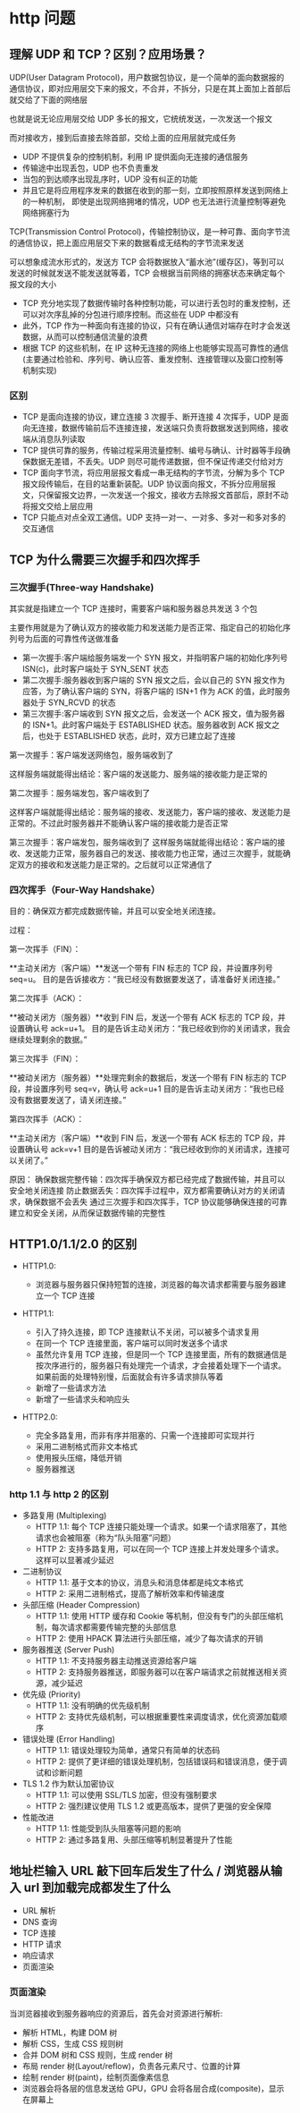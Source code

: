 # http 问题

## 理解 UDP 和 TCP？区别？应用场景？

UDP(User Datagram Protocol)，用户数据包协议，是一个简单的面向数据报的通信协议，即对应用层交下来的报文，不合并，不拆分，只是在其上面加上首部后就交给了下面的网络层

也就是说无论应用层交给 UDP 多长的报文，它统统发送，一次发送一个报文

而对接收方，接到后直接去除首部，交给上面的应用层就完成任务

- UDP 不提供复杂的控制机制，利用 IP 提供面向无连接的通信服务
- 传输途中出现丢包，UDP 也不负责重发
- 当包的到达顺序出现乱序时，UDP 没有纠正的功能
- 并且它是将应用程序发来的数据在收到的那一刻，立即按照原样发送到网络上的一种机制，
  即使是出现网络拥堵的情况，UDP 也无法进行流量控制等避免网络拥塞行为

TCP(Transmission Control Protocol)，传输控制协议，是一种可靠、面向字节流的通信协议，把上面应用层交下来的数据看成无结构的字节流来发送

可以想象成流水形式的，发送方 TCP 会将数据放入“蓄水池”(缓存区)，等到可以发送的时候就发送不能发送就等着，TCP 会根据当前网络的拥塞状态来确定每个报文段的大小

- TCP 充分地实现了数据传输时各种控制功能，可以进行丢包时的重发控制，还可以对次序乱掉的分包进行顺序控制。而这些在 UDP 中都没有
- 此外，TCP 作为一种面向有连接的协议，只有在确认通信对端存在时才会发送数据，从而可以控制通信流量的浪费
- 根据 TCP 的这些机制，在 IP 这种无连接的网络上也能够实现高可靠性的通信(主要通过检验和、序列号、确认应答、重发控制、连接管理以及窗口控制等机制实现)

### 区别

- TCP 是面向连接的协议，建立连接 3 次握手、断开连接 4 次挥手，UDP 是面向无连接，数据传输前后不连接连接，发送端只负责将数据发送到网络，接收端从消息队列读取
- TCP 提供可靠的服务，传输过程采用流量控制、编号与确认、计时器等手段确保数据无差错，不丢失。UDP 则尽可能传递数据，但不保证传递交付给对方
- TCP 面向字节流，将应用层报文看成一串无结构的字节流，分解为多个 TCP 报文段传输后，在目的站重新装配。UDP 协议面向报文，不拆分应用层报文，只保留报文边界，一次发送一个报文，接收方去除报文首部后，原封不动将报文交给上层应用
- TCP 只能点对点全双工通信。UDP 支持一对一、一对多、多对一和多对多的交互通信

## TCP 为什么需要三次握手和四次挥手

### 三次握手(Three-way Handshake)

其实就是指建立一个 TCP 连接时，需要客户端和服务器总共发送 3 个包

主要作用就是为了确认双方的接收能力和发送能力是否正常、指定自己的初始化序列号为后面的可靠性传送做准备

- 第一次握手:客户端给服务端发一个 SYN 报文，并指明客户端的初始化序列号 ISN(c)，此时客户端处于 SYN_SENT 状态
- 第二次握手:服务器收到客户端的 SYN 报文之后，会以自己的 SYN 报文作为应答，为了确认客户端的 SYN，将客户端的 ISN+1 作为 ACK 的值，此时服务器处于 SYN_RCVD 的状态
- 第三次握手:客户端收到 SYN 报文之后，会发送一个 ACK 报文，值为服务器的 ISN+1。此时客户端处于 ESTABLISHED 状态。服务器收到 ACK 报文之后，也处于 ESTABLISHED 状态，此时，双方已建立起了连接

第一次握手：客户端发送网络包，服务端收到了

这样服务端就能得出结论：客户端的发送能力、服务端的接收能力是正常的

第二次握手：服务端发包，客户端收到了

这样客户端就能得出结论：服务端的接收、发送能力，客户端的接收、发送能力是正常的。不过此时服务器并不能确认客户端的接收能力是否正常

第三次握手：客户端发包，服务端收到了
这样服务端就能得出结论：客户端的接收、发送能力正常，服务器自己的发送、接收能力也正常，通过三次握手，就能确定双方的接收和发送能力是正常的。之后就可以正常通信了

### 四次挥手（Four-Way Handshake）

目的：确保双方都完成数据传输，并且可以安全地关闭连接。

过程：

第一次挥手（FIN）：

**主动关闭方（客户端）**发送一个带有 FIN 标志的 TCP 段，并设置序列号 seq=u。
目的是告诉接收方：“我已经没有数据要发送了，请准备好关闭连接。”

第二次挥手（ACK）：

**被动关闭方（服务器）**收到 FIN 后，发送一个带有 ACK 标志的 TCP 段，并设置确认号 ack=u+1。
目的是告诉主动关闭方：“我已经收到你的关闭请求，我会继续处理剩余的数据。”

第三次挥手（FIN）：

**被动关闭方（服务器）**处理完剩余的数据后，发送一个带有 FIN 标志的 TCP 段，并设置序列号 seq=v，确认号 ack=u+1
目的是告诉主动关闭方：“我也已经没有数据要发送了，请关闭连接。”

第四次挥手（ACK）：

**主动关闭方（客户端）**收到 FIN 后，发送一个带有 ACK 标志的 TCP 段，并设置确认号 ack=v+1
目的是告诉被动关闭方：“我已经收到你的关闭请求，连接可以关闭了。”

原因：
确保数据完整传输：四次挥手确保双方都已经完成了数据传输，并且可以安全地关闭连接
防止数据丢失：四次挥手过程中，双方都需要确认对方的关闭请求，确保数据不会丢失
通过三次握手和四次挥手，TCP 协议能够确保连接的可靠建立和安全关闭，从而保证数据传输的完整性

## HTTP1.0/1.1/2.0 的区别

- HTTP1.0:

  - 浏览器与服务器只保持短暂的连接，浏览器的每次请求都需要与服务器建立一个 TCP 连接

- HTTP1.1:

  - 引入了持久连接，即 TCP 连接默认不关闭，可以被多个请求复用
  - 在同一个 TCP 连接里面，客户端可以同时发送多个请求
  - 虽然允许复用 TCP 连接，但是同一个 TCP 连接里面，所有的数据通信是按次序进行的，服务器只有处理完一个请求，才会接着处理下一个请求。如果前面的处理特别慢，后面就会有许多请求排队等着
  - 新增了一些请求方法
  - 新增了一些请求头和响应头

- HTTP2.0:

  - 完全多路复用，而非有序并阻塞的、只需一个连接即可实现并行
  - 采用二进制格式而非文本格式
  - 使用报头压缩，降低开销
  - 服务器推送

### http 1.1 与 http 2 的区别

- 多路复用 (Multiplexing)
  - HTTP 1.1: 每个 TCP 连接只能处理一个请求。如果一个请求阻塞了，其他请求也会被阻塞（称为“队头阻塞”问题）
  - HTTP 2: 支持多路复用，可以在同一个 TCP 连接上并发处理多个请求。这样可以显著减少延迟
- 二进制协议
  - HTTP 1.1: 基于文本的协议，消息头和消息体都是纯文本格式
  - HTTP 2: 采用二进制格式，提高了解析效率和传输速度
- 头部压缩 (Header Compression)
  - HTTP 1.1: 使用 HTTP 缓存和 Cookie 等机制，但没有专门的头部压缩机制，每次请求都需要传输完整的头部信息
  - HTTP 2: 使用 HPACK 算法进行头部压缩，减少了每次请求的开销
- 服务器推送 (Server Push)
  - HTTP 1.1: 不支持服务器主动推送资源给客户端
  - HTTP 2: 支持服务器推送，即服务器可以在客户端请求之前就推送相关资源，减少延迟
- 优先级 (Priority)
  - HTTP 1.1: 没有明确的优先级机制
  - HTTP 2: 支持优先级机制，可以根据重要性来调度请求，优化资源加载顺序
- 错误处理 (Error Handling)
  - HTTP 1.1: 错误处理较为简单，通常只有简单的状态码
  - HTTP 2: 提供了更详细的错误处理机制，包括错误码和错误消息，便于调试和诊断问题
- TLS 1.2 作为默认加密协议
  - HTTP 1.1: 可以使用 SSL/TLS 加密，但没有强制要求
  - HTTP 2: 强烈建议使用 TLS 1.2 或更高版本，提供了更强的安全保障
- 性能改进
  - HTTP 1.1: 性能受到队头阻塞等问题的影响
  - HTTP 2: 通过多路复用、头部压缩等机制显著提升了性能

## 地址栏输入 URL 敲下回车后发生了什么 / 浏览器从输入 url 到加载完成都发生了什么

- URL 解析
- DNS 查询
- TCP 连接
- HTTP 请求
- 响应请求
- 页面渲染

### 页面渲染

当浏览器接收到服务器响应的资源后，首先会对资源进行解析:

- 解析 HTML，构建 DOM 树
- 解析 CSS，生成 CSS 规则树
- 合并 DOM 树和 CSS 规则，生成 render 树
- 布局 render 树(Layout/reflow)，负责各元素尺寸、位置的计算
- 绘制 render 树(paint)，绘制页面像素信息
- 浏览器会将各层的信息发送给 GPU，GPU 会将各层合成(composite)，显示在屏幕上
